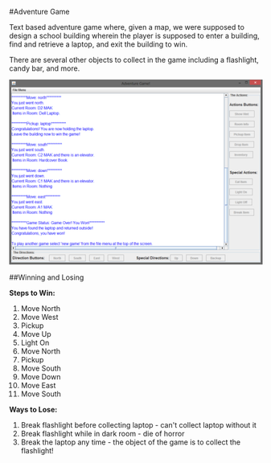 #Adventure Game

Text based adventure game where, given a map, we were supposed to design a school building wherein the player is supposed to enter a building, find and retrieve a laptop, and exit the building to win. 

There are several other objects to collect in the game including a flashlight, candy bar, and more. 

![Alt text](https://raw.githubusercontent.com/zimmertr/Adventure-Game/master/screenshot.png "AG Screenshot")

##Winning and Losing

**Steps to Win:**

1) Move North  
2) Move West  
3) Pickup  
4) Move Up  
5) Light On  
6) Move North  
7) Pickup  
8) Move South  
9) Move Down  
10) Move East  
11) Move South  


**Ways to Lose:**

1) Break flashlight before collecting laptop - can't collect laptop without it  
2) Break flashlight while in dark room - die of horror  
3) Break the laptop any time - the object of the game is to collect the flashlight!  
